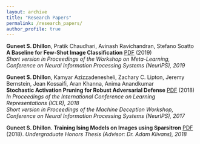 ```yaml
---
layout: archive
title: "Research Papers"
permalink: /research_papers/
author_profile: true
---
```


**Guneet S. Dhillon**, Pratik Chaudhari, Avinash Ravichandran, Stefano Soatto</br>
**A Baseline for Few-Shot Image Classification** [PDF](https://arxiv.org/pdf/1909.02729.pdf) (2019)</br>
*Short version in Proceedings of the Workshop on Meta-Learning, Conference on Neural Information Processing Systems (NeurIPS), 2019*

**Guneet S. Dhillon**, Kamyar Azizzadenesheli, Zachary C. Lipton, Jeremy Bernstein, Jean Kossaifi, Aran Khanna, Anima Anandkumar</br>
**Stochastic Activation Pruning for Robust Adversarial Defense** [PDF](https://openreview.net/forum?id=H1uR4GZRZ) (2018)</br>
*In Proceedings of the International Conference on Learning Representations (ICLR), 2018*</br>
*Short version in Proceedings of the Machine Deception Workshop, Conference on Neural Information Processing Systems (NeurIPS), 2017*

**Guneet S. Dhillon**.
**Training Ising Models on Images using Sparsitron** [PDF](https://apps.cs.utexas.edu/apps/tech-reports/182206) (2018).
*Undergraduate Honors Thesis (Advisor: Dr. Adam Klivans), 2018*
